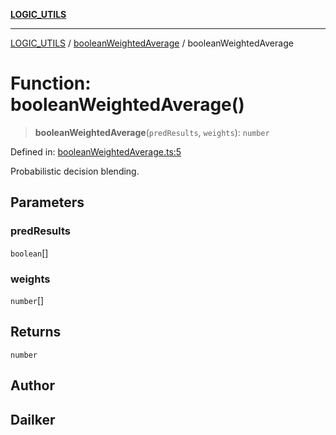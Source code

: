 [**LOGIC_UTILS**](../../README.md)

***

[LOGIC_UTILS](../../README.md) / [booleanWeightedAverage](../README.md) / booleanWeightedAverage

# Function: booleanWeightedAverage()

> **booleanWeightedAverage**(`predResults`, `weights`): `number`

Defined in: [booleanWeightedAverage.ts:5](https://github.com/dailker/everyutil/blob/fee6e9b8a6704ceb47f5b1ba754e0cca6cabc7c0/src/logic/booleanWeightedAverage.ts#L5)

Probabilistic decision blending.

## Parameters

### predResults

`boolean`[]

### weights

`number`[]

## Returns

`number`

## Author

## Dailker
